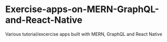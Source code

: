 # Exercise-apps-on-MERN-GraphQL-and-React-Native
Various tutorial/excercise apps built with MERN, GraphQL and React Native
